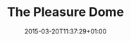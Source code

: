---
clipterms:
- Superimposition
commentary: ''
date: '2015-03-20T11:37:29+01:00'
director_first: Kenneth
director_last: Anger
film: Inauguration of the Pleasure Dome
length: '1:00'
quicktime: the_pleasure_dome.mov
source: 1987 Mystic Fire Video
title: The Pleasure Dome
year: '1954'
---